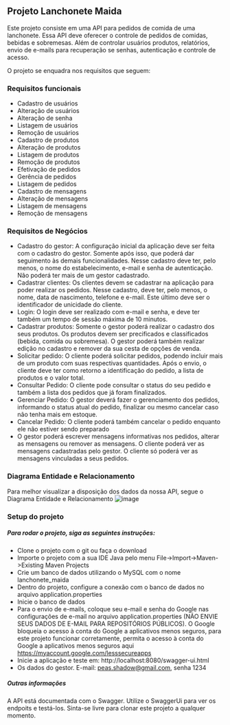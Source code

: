 ## Projeto Lanchonete Maida

Este projeto consiste em uma API para pedidos de comida de uma lanchonete. Essa API deve oferecer o controle de pedidos de comidas, bebidas e sobremesas. Além de controlar usuários produtos, relatórios, envio de e-mails para recuperação se senhas, autenticação e controle de acesso.

O projeto se enquadra nos requisitos que seguem:

### Requisitos funcionais
* Cadastro de usuários
* Alteração de usuários
* Alteração de senha
* Listagem de usuários
* Remoção de usuários
* Cadastro de produtos
* Alteração de produtos
* Listagem de produtos
* Remoção de produtos
* Efetivação de pedidos
* Gerência de pedidos
* Listagem de pedidos
* Cadastro de mensagens
* Alteração de mensagens
* Listagem de mensagens
* Remoção de mensagens

### Requisitos de Negócios
* Cadastro do gestor: A configuração inicial da aplicação deve ser feita com o cadastro do gestor. Somente após isso, que poderá dar seguimento às demais funcionalidades. Nesse cadastro deve ter, pelo menos, o nome do estabelecimento, e-mail e senha de autenticação. Não poderá ter mais de um gestor cadastrado.
* Cadastrar clientes: Os clientes devem se cadastrar na aplicação para poder realizar os pedidos. Nesse cadastro, deve ter, pelo menos, o nome, data de nascimento, telefone e e-mail. Este último deve ser o identificador de unicidade do cliente.
* Login: O login deve ser realizado com e-mail e senha, e deve ter também um tempo de sessão máxima de 10 minutos.
* Cadastrar produtos: Somente o gestor poderá realizar o cadastro dos seus produtos. Os produtos devem ser precificados e classificados (bebida, comida ou sobremesa). O gestor poderá também realizar edição no cadastro e remover da sua cesta de opções de venda.
* Solicitar pedido: O cliente poderá solicitar pedidos, podendo incluir mais de um produto com suas respectivas quantidades. Após o envio, o cliente deve ter como retorno a identificação do pedido, a lista de produtos e o valor total.
* Consultar Pedido: O cliente pode consultar o status do seu pedido e também a lista dos pedidos que já foram finalizados.
* Gerenciar Pedido: O gestor deverá fazer o gerenciamento dos pedidos, informando o status atual do pedido, finalizar ou mesmo cancelar caso não tenha mais em estoque.
* Cancelar Pedido: O cliente poderá também cancelar o pedido enquanto ele não estiver sendo preparado
* O gestor poderá escrever mensagens informativas nos pedidos, alterar as mensagens ou remover as mensagens. O cliente poderá ver as mensagens cadastradas pelo gestor. O cliente só poderá ver as mensagens vinculadas a seus pedidos.

### Diagrama Entidade e Relacionamento
Para melhor visualizar a disposição dos dados da nossa API, segue o Diagrama Entidade e Relacionamento
![image](https://drive.google.com/uc?export=view&id=1lhctVFCC9RZGUWsCrdr4N7IgVHImHL6s)

### Setup do projeto

##### Para rodar o projeto, siga as seguintes instruções:

* Clone o projeto com o git ou faça o download
* Importe o projeto com a sua IDE Java pelo menu File->Import->Maven->Existing Maven Projects
* Crie um banco de dados utilizando o MySQL com o nome lanchonete_maida
* Dentro do projeto, configure a conexão com o banco de dados no arquivo application.properties
* Inicie o banco de dados
* Para o envio de e-mails, coloque seu e-mail e senha do Google nas configurações de e-mail no arquivo application.properties (NÃO ENVIE SEUS DADOS DE E-MAIL PARA REPOSITÓRIOS PÚBLICOS). O Google bloqueia o acesso à conta do Google a aplicativos menos seguros, para este projeto funcionar corretamente, permita o acesso à conta do Google a aplicativos menos seguros aqui https://myaccount.google.com/lesssecureapps 
* Inicie a aplicação e teste em: http://localhost:8080/swagger-ui.html
* Os dados do gestor. E-mail: peas.shadow@gmail.com, senha 1234

##### Outras informações
A API está documentada com o Swagger. Utilize o SwaggerUi para ver os endpoits e testá-los.
Sinta-se livre para clonar este projeto a qualquer momento.
